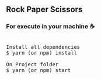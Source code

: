## Rock Paper Scissors

### For execute in your machine ☕
<pre>

Install all dependencies
$ yarn (or npm) install

On Project folder
$ yarn (or npm) start
</pre>
